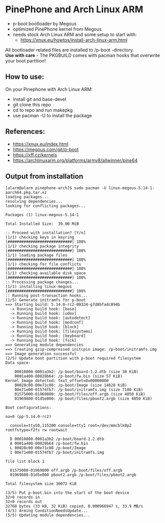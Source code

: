 # PinePhone and Arch Linux ARM

- p-boot bootloader by Megous
- optimized PinePhone kernel from Megous
- needs stock Arch Linux ARM and some setup to start with:
  - https://xnux.eu/howtos/install-arch-linux-arm.html

All bootloader related files are installed to /p-boot -directory.  
**Use with care** - The PKGBUILD comes with pacman hooks that overwrite your boot partition!

## How to use:
On your Pinephone with Arch Linux ARM:
- install git and base-devel
- git clone this repo
- cd to repo and run makepkg
- use pacman -U to install the package

## References:
- https://xnux.eu/index.html
- https://megous.com/git/p-boot
- https://xff.cz/kernels
- https://archlinuxarm.org/platforms/armv8/allwinner/pine64

## Output from installation
```
[alarm@alarm pinephone-arch]$ sudo pacman -U linux-megous-5.14-1-aarch64.pkg.tar.xz
loading packages...
resolving dependencies...
looking for conflicting packages...

Packages (1) linux-megous-5.14-1

Total Installed Size:  39.00 MiB

:: Proceed with installation? [Y/n]
(1/1) checking keys in keyring                       [############################] 100%
(1/1) checking package integrity                     [############################] 100%
(1/1) loading package files                          [############################] 100%
(1/1) checking for file conflicts                    [############################] 100%
(1/1) checking available disk space                  [############################] 100%
:: Processing package changes...
(1/1) installing linux-megous                        [############################] 100%
:: Running post-transaction hooks...
(1/5) Generate initramfs for p-boot
==> Starting build: 5.14.0-rc2-00324-g7d8bfadc894b
  -> Running build hook: [base]
  -> Running build hook: [udev]
  -> Running build hook: [autodetect]
  -> Running build hook: [modconf]
  -> Running build hook: [block]
  -> Running build hook: [filesystems]
  -> Running build hook: [keyboard]
  -> Running build hook: [fsck]
==> Generating module dependencies
==> Creating gzip-compressed initcpio image: /p-boot/initramfs.img
==> Image generation successful
(2/5) Update boot partition with p-boot required filesystem
Data space:

    00010800-0001a3b2: /p-boot/board-1.2.dtb (size 38 KiB)
    0001a400-00028b64: /p-boot/fw.bin (size 57 KiB)
Kernel Image detected: text_offset=0x00000000
    00028c00-00e71c08: /p-boot/Image (size 14628 KiB)
    00e71e00-01574fb7: /p-boot/initramfs.img (size 7180 KiB)
    01575000-01969800: /p-boot/files/off.argb (size 4050 KiB)
    01969800-01d5e000: /p-boot/files/pboot2.argb (size 4050 KiB)

Boot configurations:

no=0 (pp-5.14.0-rc2)

  console=ttyS0,115200 console=tty1 root=/dev/mmcblk0p2 rootfstype=f2fs rw rootwait

  D 00010800-0001a3b2 /p-boot/board-1.2.dtb
  A 0001a400-00028b64 /p-boot/fw.bin
  L 00028c00-00e71c08 /p-boot/Image
  I 00e71e00-01574fb7 /p-boot/initramfs.img

file list block 1

  01575000-01969800 off.argb /p-boot/files/off.argb
  01969800-01d5e000 pboot2.argb /p-boot/files/pboot2.argb

Total filesystem size 30072 KiB

(3/5) Put p-boot.bin into the start of the boot device
32+0 records in
32+0 records out
32768 bytes (33 kB, 32 KiB) copied, 0.000966947 s, 33.9 MB/s
(4/5) Arming ConditionNeedsUpdate...
(5/5) Updating module dependencies...
```
